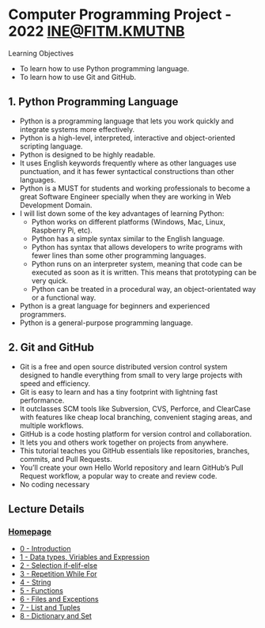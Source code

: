 # Computer Programming Project - 2022 INE@FITM.KMUTNB
Learning Objectives
- To learn how to use Python programming language.
- To learn how to use Git and GitHub.

## 1. Python Programming Language
- Python is a programming language that lets you work quickly and integrate systems more effectively.
- Python is a high-level, interpreted, interactive and object-oriented scripting language.
- Python is designed to be highly readable.
- It uses English keywords frequently where as other languages use punctuation, and it has fewer syntactical constructions than other languages.
- Python is a MUST for students and working professionals to become a great Software Engineer specially when they are working in Web Development Domain.
- I will list down some of the key advantages of learning Python:
    - Python works on different platforms (Windows, Mac, Linux, Raspberry Pi, etc).
    - Python has a simple syntax similar to the English language.
    - Python has syntax that allows developers to write programs with fewer lines than some other programming languages.
    - Python runs on an interpreter system, meaning that code can be executed as soon as it is written. This means that prototyping can be very quick.
    - Python can be treated in a procedural way, an object-orientated way or a functional way.
- Python is a great language for beginners and experienced programmers.
- Python is a general-purpose programming language.

## 2. Git and GitHub
- Git is a free and open source distributed version control system designed to handle everything from small to very large projects with speed and efficiency.
- Git is easy to learn and has a tiny footprint with lightning fast performance.
- It outclasses SCM tools like Subversion, CVS, Perforce, and ClearCase with features like cheap local branching, convenient staging areas, and multiple workflows.
- GitHub is a code hosting platform for version control and collaboration.
- It lets you and others work together on projects from anywhere.
- This tutorial teaches you GitHub essentials like repositories, branches, commits, and Pull Requests.
- You’ll create your own Hello World repository and learn GitHub’s Pull Request workflow, a popular way to create and review code.
- No coding necessary

## Lecture Details
### [Homepage](https://akikungz.github.io/projectCompro/)
- [0 - Introduction](https://akikungz.github.io/projectCompro/lecture/0/)
- [1 - Data types, Viriables and Expression](https://akikungz.github.io/projectCompro/lecture/1/)
- [2 - Selection if-elif-else](https://akikungz.github.io/projectCompro/lecture/2/)
- [3 - Repetition While For](https://akikungz.github.io/projectCompro/lecture/3/)
- [4 - String](https://akikungz.github.io/projectCompro/lecture/4/)
- [5 - Functions](https://akikungz.github.io/projectCompro/lecture/5/)
- [6 - Files and Exceptions](https://akikungz.github.io/projectCompro/lecture/6/)
- [7 - List and Tuples](https://akikungz.github.io/projectCompro/lecture/7/)
- [8 - Dictionary and Set](https://akikungz.github.io/projectCompro/lecture/8/)